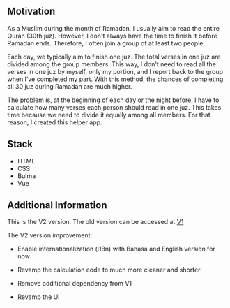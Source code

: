 ## Motivation
As a Muslim during the month of Ramadan, I usually aim to read the entire Quran (30th juz). However, I don't always have the time to finish it before Ramadan ends. Therefore, I often join a group of at least two people.

Each day, we typically aim to finish one juz. The total verses in one juz are divided among the group members. This way, I don't need to read all the verses in one juz by myself, only my portion, and I report back to the group when I’ve completed my part. With this method, the chances of completing all 30 juz during Ramadan are much higher.

The problem is, at the beginning of each day or the night before, I have to calculate how many verses each person should read in one juz. This takes time because we need to divide it equally among all members. For that reason, I created this helper app.

## Stack
- HTML
- CSS
- Bulma
- Vue

## Additional Information
This is the V2 version. The old version can be accessed at [V1](https://nimble-taiyaki-1d0460.netlify.app/)

The V2 version improvement:

- Enable internationalization (i18n) with Bahasa and English version for now.

- Revamp the calculation code to much more cleaner and shorter

- Remove additional dependency from V1

- Revamp the UI
